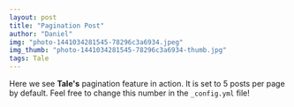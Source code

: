 ```yaml
---
layout: post
title: "Pagination Post"
author: "Daniel"
img: "photo-1441034281545-78296c3a6934.jpeg"
img_thumb: "photo-1441034281545-78296c3a6934-thumb.jpg"
tags: Tale
---
```


Here we see **Tale's** pagination feature in action. It is set to 5 posts per page by default. Feel free to change this number in the `_config.yml` file!
